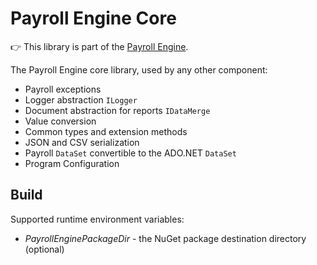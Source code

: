 # Payroll Engine Core
👉 This library is part of the [Payroll Engine](https://github.com/Payroll-Engine/PayrollEngine/wiki).

The Payroll Engine core library, used by any other component:
- Payroll exceptions
- Logger abstraction `ILogger`
- Document abstraction for reports `IDataMerge`
- Value conversion
- Common types and extension methods
- JSON and CSV serialization
- Payroll `DataSet` convertible to the ADO.NET `DataSet`
- Program Configuration

## Build
Supported runtime environment variables:
- *PayrollEnginePackageDir* - the NuGet package destination directory (optional)
